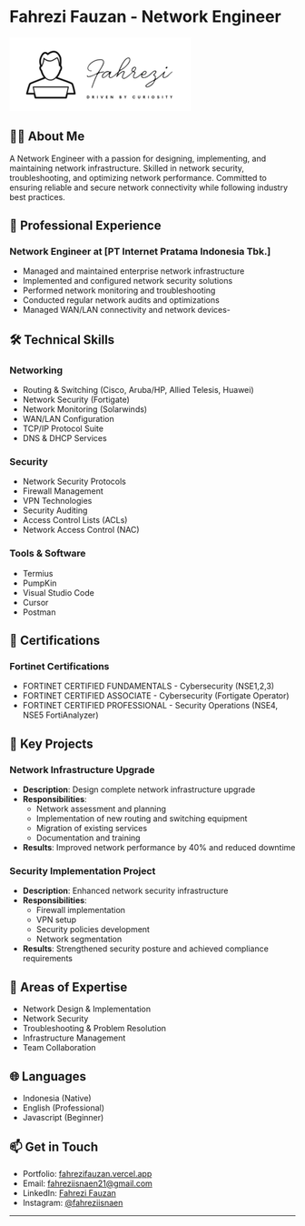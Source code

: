 # Fahrezi Fauzan - Network Engineer

<img src='https://raw.githubusercontent.com/fahreziisnaen/frz/refs/heads/main/frz.png' />

## 👨‍💻 About Me
A Network Engineer with a passion for designing, implementing, and maintaining network infrastructure. Skilled in network security, troubleshooting, and optimizing network performance. Committed to ensuring reliable and secure network connectivity while following industry best practices.

## 🌟 Professional Experience

### Network Engineer at [PT Internet Pratama Indonesia Tbk.]
- Managed and maintained enterprise network infrastructure
- Implemented and configured network security solutions
- Performed network monitoring and troubleshooting
- Conducted regular network audits and optimizations
- Managed WAN/LAN connectivity and network devices- 

## 🛠 Technical Skills

### Networking
- Routing & Switching (Cisco, Aruba/HP, Allied Telesis, Huawei)
- Network Security (Fortigate)
- Network Monitoring (Solarwinds)
- WAN/LAN Configuration 
- TCP/IP Protocol Suite
- DNS & DHCP Services

### Security
- Network Security Protocols
- Firewall Management
- VPN Technologies
- Security Auditing
- Access Control Lists (ACLs)
- Network Access Control (NAC)

### Tools & Software
- Termius
- PumpKin
- Visual Studio Code
- Cursor
- Postman

## 📜 Certifications

### Fortinet Certifications
- FORTINET CERTIFIED FUNDAMENTALS - Cybersecurity (NSE1,2,3)
- FORTINET CERTIFIED ASSOCIATE - Cybersecurity (Fortigate Operator)
- FORTINET CERTIFIED PROFESSIONAL - Security Operations (NSE4, NSE5 FortiAnalyzer)


## 🎯 Key Projects

### Network Infrastructure Upgrade
- **Description**: Design complete network infrastructure upgrade
- **Responsibilities**:
  - Network assessment and planning
  - Implementation of new routing and switching equipment
  - Migration of existing services
  - Documentation and training
- **Results**: Improved network performance by 40% and reduced downtime

### Security Implementation Project
- **Description**: Enhanced network security infrastructure
- **Responsibilities**:
  - Firewall implementation
  - VPN setup
  - Security policies development
  - Network segmentation
- **Results**: Strengthened security posture and achieved compliance requirements

## 💼 Areas of Expertise
- Network Design & Implementation
- Network Security
- Troubleshooting & Problem Resolution
- Infrastructure Management
- Team Collaboration

## 🌐 Languages
- Indonesia (Native)
- English (Professional)
- Javascript (Beginner)

## 📫 Get in Touch
- Portfolio: [fahrezifauzan.vercel.app](https://fahrezifauzan.vercel.app)
- Email: fahreziisnaen21@gmail.com
- LinkedIn: [Fahrezi Fauzan](https://www.linkedin.com/in/fahrezifauzan)
- Instagram: [@fahreziisnaen](https://instagram.com/fahreziisnaen)

---

